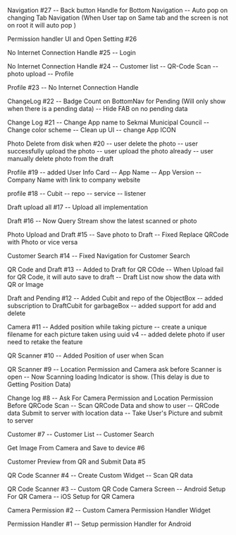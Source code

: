 Navigation #27
-- Back button Handle for Bottom Navigation
-- Auto pop on changing Tab Navigation (When User tap on Same tab and the screen is not on root it will auto pop )

Permission handler UI and Open Setting #26

No Internet Connection Handle #25
-- Login

No Internet Connection Handle #24
-- Customer list
-- QR-Code Scan
-- photo upload
-- Profile

Profile #23
-- No Internet Connection Handle

ChangeLog #22
-- Badge Count on BottomNav for Pending (Will only show when there is a pending data)
-- Hide FAB on no pending data

Change Log #21
-- Change App name to Sekmai Municipal Council
-- Change color scheme
-- Clean up UI
-- change App ICON

Photo Delete from disk when #20
-- user delete the photo
-- user successfully upload the photo
-- user upload the photo already
-- user manually delete photo from the draft

Profile #19
-- added User Info Card
-- App Name
-- App Version
-- Company Name with link to company website

profile #18
-- Cubit
-- repo
-- service
-- listener

Draft upload all #17
-- Upload all implementation

Draft #16
-- Now Query Stream show the latest scanned or photo

Photo Upload and Draft #15
-- Save photo to Draft
-- Fixed Replace QRCode with Photo or vice versa

Customer Search #14
-- Fixed Navigation for Customer Search

QR Code and Draft #13
-- Added to Draft for QR COde
-- When Upload fail for QR Code, it will auto save to draft
-- Draft List now show the data with QR or Image

Draft and Pending #12
-- Added Cubit and repo of the ObjectBox
-- added subscription to DraftCubit for garbageBox
-- added support for add and delete

Camera #11
-- Added position while taking picture
-- create a unique filename for each picture taken using uuid v4
-- added delete photo if user need to retake the feature

QR Scanner #10
-- Added Position of user when Scan

QR Scanner #9
-- Location Permission and Camera ask before Scanner is open
-- Now Scanning loading Indicator is show. (This delay is due to Getting Position Data)

Change log #8
-- Ask For Camera Permission and Location Permission Before QRCode Scan
-- Scan QRCode Data and show to user
-- QRCode data Submit to server with location data
-- Take User's Picture and submit to server

Customer #7
-- Customer List
-- Customer Search

Get Image From Camera and Save to device #6

Customer Preview from QR and Submit Data #5

QR Code Scanner #4
-- Create Custom Widget
-- Scan QR data

QR Code Scanner #3
-- Custom QR Code Camera Screen
-- Android Setup For QR Camera
-- iOS Setup for QR Camera

Camera Permission #2
-- Custom Camera Permission Handler Widget

Permission Handler #1
-- Setup permission Handler for Android
